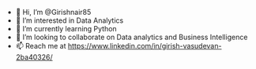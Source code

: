 - 👋 Hi, I’m @Girishnair85
- 👀 I’m interested in Data Analytics
- 🌱 I’m currently learning Python
- 💞️ I’m looking to collaborate on Data analytics and Business Intelligence
- 📫 Reach me at https://www.linkedin.com/in/girish-vasudevan-2ba40326/

<!---
Girishnair85/Girishnair85 is a ✨ special ✨ repository because its `README.md` (this file) appears on your GitHub profile.
You can click the Preview link to take a look at your changes.
--->

